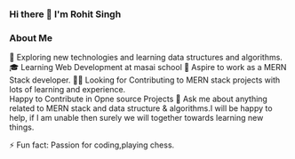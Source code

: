 ### Hi there 👋 I'm Rohit Singh


 ### About Me

🙂   Exploring new technologies and learning data structures and algorithms. 
🎓   Learning Web Development at masai school
💼   Aspire to work as a MERN Stack developer.
👯‍♂️   Looking for Contributing to MERN stack projects with lots of learning and experience.             
      Happy to Contribute in Opne source Projects
💬   Ask me about anything related to MERN stack and data structure & algorithms.I will be happy to help, if
        I am unable then surely we will together towards learning new things.

⚡ Fun fact: Passion for coding,playing chess.

